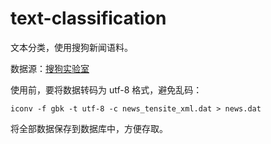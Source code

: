# text-classification

文本分类，使用搜狗新闻语料。

数据源：[搜狗实验室](http://download.labs.sogou.com/resource/ca.php)

使用前，要将数据转码为 utf-8 格式，避免乱码：

```
iconv -f gbk -t utf-8 -c news_tensite_xml.dat > news.dat
```

将全部数据保存到数据库中，方便存取。